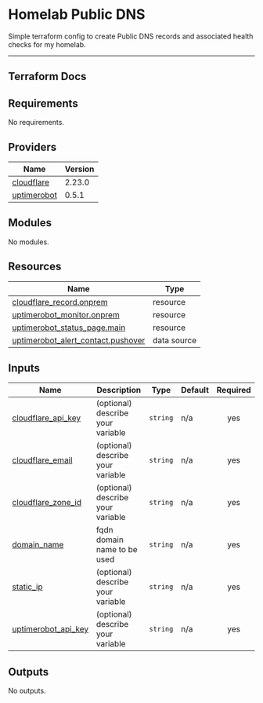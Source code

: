 # Homelab Public DNS

Simple terraform config to create Public DNS records and associated health checks for my homelab.


---
## Terraform Docs
<!-- BEGINNING OF PRE-COMMIT-TERRAFORM DOCS HOOK -->
## Requirements

No requirements.

## Providers

| Name | Version |
|------|---------|
| <a name="provider_cloudflare"></a> [cloudflare](#provider\_cloudflare) | 2.23.0 |
| <a name="provider_uptimerobot"></a> [uptimerobot](#provider\_uptimerobot) | 0.5.1 |

## Modules

No modules.

## Resources

| Name | Type |
|------|------|
| [cloudflare_record.onprem](https://registry.terraform.io/providers/cloudflare/cloudflare/latest/docs/resources/record) | resource |
| [uptimerobot_monitor.onprem](https://registry.terraform.io/providers/louy/uptimerobot/latest/docs/resources/monitor) | resource |
| [uptimerobot_status_page.main](https://registry.terraform.io/providers/louy/uptimerobot/latest/docs/resources/status_page) | resource |
| [uptimerobot_alert_contact.pushover](https://registry.terraform.io/providers/louy/uptimerobot/latest/docs/data-sources/alert_contact) | data source |

## Inputs

| Name | Description | Type | Default | Required |
|------|-------------|------|---------|:--------:|
| <a name="input_cloudflare_api_key"></a> [cloudflare\_api\_key](#input\_cloudflare\_api\_key) | (optional) describe your variable | `string` | n/a | yes |
| <a name="input_cloudflare_email"></a> [cloudflare\_email](#input\_cloudflare\_email) | (optional) describe your variable | `string` | n/a | yes |
| <a name="input_cloudflare_zone_id"></a> [cloudflare\_zone\_id](#input\_cloudflare\_zone\_id) | (optional) describe your variable | `string` | n/a | yes |
| <a name="input_domain_name"></a> [domain\_name](#input\_domain\_name) | fqdn domain name to be used | `string` | n/a | yes |
| <a name="input_static_ip"></a> [static\_ip](#input\_static\_ip) | (optional) describe your variable | `string` | n/a | yes |
| <a name="input_uptimerobot_api_key"></a> [uptimerobot\_api\_key](#input\_uptimerobot\_api\_key) | (optional) describe your variable | `string` | n/a | yes |

## Outputs

No outputs.
<!-- END OF PRE-COMMIT-TERRAFORM DOCS HOOK -->